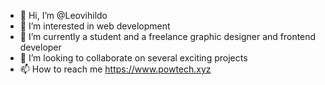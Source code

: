 - 👋 Hi, I’m @Leovihildo
- 👀 I’m interested in web development 
- 🌱 I’m currently a student and a freelance graphic designer and frontend developer 
- 💞️ I’m looking to collaborate on several exciting projects
- 📫 How to reach me https://www.powtech.xyz 

<!---
Leovihildo/Leovihildo is a ✨ special ✨ repository because its `README.md` (this file) appears on your GitHub profile.
You can click the Preview link to take a look at your changes.
--->

